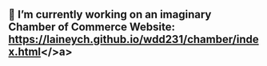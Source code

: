 ## 🔭 I’m currently working on an imaginary Chamber of Commerce Website: <a href="https://laineych.github.io/wdd231/chamber/index.html">https://laineych.github.io/wdd231/chamber/index.html</>a>

<!--
**LaineyCH/LaineyCH** is a ✨ _special_ ✨ repository because its `README.md` (this file) appears on your GitHub profile.

Here are some ideas to get you started:

- 🔭 I’m currently working on ...
- 🌱 I’m currently learning ...
- 👯 I’m looking to collaborate on ...
- 🤔 I’m looking for help with ...
- 💬 Ask me about ...
- 📫 How to reach me: ...
- 😄 Pronouns: ...
- ⚡ Fun fact: ...
-->
